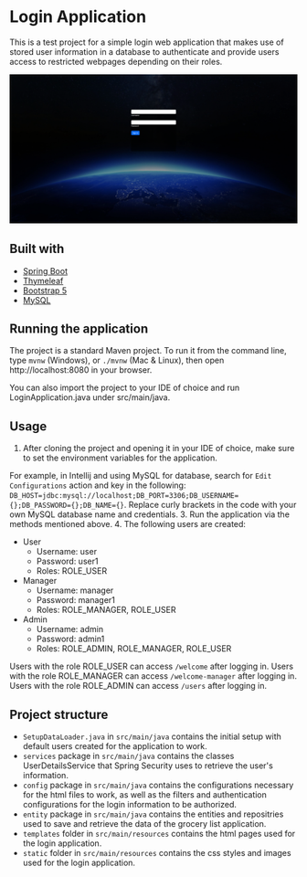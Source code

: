 # Login Application

This is a test project for a simple login web application that makes use of stored user information in a database to authenticate and provide users access to restricted webpages depending on their roles.

![Example image of the application](img/demo.png)

## Built with
* [Spring Boot](https://spring.io/projects/spring-boot)
* [Thymeleaf](https://www.thymeleaf.org/)
* [Bootstrap 5](https://getbootstrap.com/)
* [MySQL](https://www.mysql.com/)

## Running the application

The project is a standard Maven project. To run it from the command line,
type `mvnw` (Windows), or `./mvnw` (Mac & Linux), then open
http://localhost:8080 in your browser.

You can also import the project to your IDE of choice and run LoginApplication.java under src/main/java.

## Usage

1. After cloning the project and opening it in your IDE of choice, make sure to set the environment variables for the application. 

  For example, in Intellij and using MySQL for database, search for `Edit Configurations` action and key in the following: `DB_HOST=jdbc:mysql://localhost;DB_PORT=3306;DB_USERNAME={};DB_PASSWORD={};DB_NAME={}`. Replace curly brackets in the code with your own MySQL database name and credentials.
3. Run the application via the methods mentioned above.
4. The following users are created:
- User
  - Username: user
  - Password: user1
  - Roles: ROLE_USER
- Manager
  - Username: manager
  - Password: manager1
  - Roles: ROLE_MANAGER, ROLE_USER
- Admin
  - Username: admin
  - Password: admin1
  - Roles: ROLE_ADMIN, ROLE_MANAGER, ROLE_USER

Users with the role ROLE_USER can access `/welcome` after logging in.
Users with the role ROLE_MANAGER can access `/welcome-manager` after logging in.
Users with the role ROLE_ADMIN can access `/users` after logging in.

## Project structure

- `SetupDataLoader.java` in `src/main/java` contains the initial setup with default users created for the application to work.
- `services` package in `src/main/java` contains the classes UserDetailsService that Spring Security uses to retrieve the user's information.
- `config` package in `src/main/java` contains the configurations necessary for the html files to work, as well as the filters and authentication configurations for the login information to be authorized.
- `entity` package in `src/main/java` contains the entities and repositries used to save and retrieve the data of the grocery list application.
- `templates` folder in `src/main/resources` contains the html pages used for the login application.
- `static` folder in `src/main/resources` contains the css styles and images used for the login application.